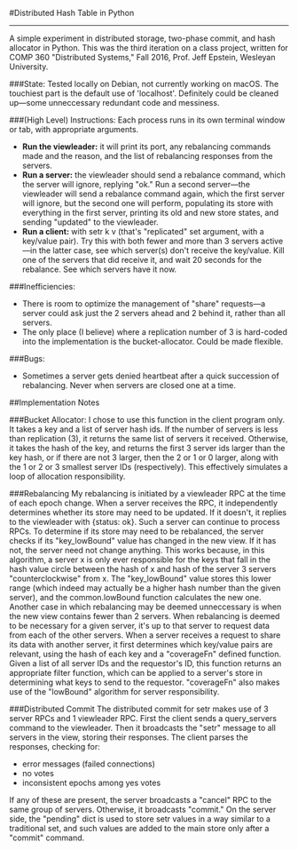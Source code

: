 #Distributed Hash Table in Python

***

A simple experiment in distributed storage, two-phase commit, and hash allocator in Python. This was the third iteration on a class project, written for COMP 360 "Distributed Systems," Fall 2016, Prof. Jeff Epstein, Wesleyan University.

###State: 
Tested locally on Debian, not currently working on macOS. The touchiest part is the default use of 'localhost'. Definitely could be cleaned up—some unneccessary redundant code and messiness.

###(High Level) Instructions: 
Each process runs in its own terminal window or tab, with appropriate arguments.

 - **Run the viewleader:** it will print its port, any rebalancing commands made and the reason, and the list of rebalancing responses from the servers.
 - **Run a server:** the viewleader should send a rebalance command, which the server will ignore, replying "ok." Run a second server—the viewleader will send a rebalance command again, which the first server will ignore, but the second one will perform, populating its store with everything in the first server, printing its old and new store states, and sending "updated" to the viewleader.
 - **Run a client:** with setr k v (that's "replicated" set argument, with a key/value pair). Try this with both fewer and more than 3 servers active—in the latter case, see which server(s) don't receive the key/value. Kill one of the servers that did receive it, and wait 20 seconds for the rebalance. See which servers have it now.

###Inefficiencies:
- There is room to optimize the management of "share" requests—a server could ask just the 2 servers ahead and 2 behind it, rather than all servers.
- The only place (I believe) where a replication number of 3 is hard-coded into the implementation is the bucket-allocator. Could be made flexible.

###Bugs:
- Sometimes a server gets denied heartbeat after a quick succession of rebalancing. Never when servers are closed one at a time.

##Implementation Notes

###Bucket Allocator:
I chose to use this function in the client program only. It takes a key and a list of server hash ids. If the number of servers is less than replication (3), it returns the same list of servers it received. Otherwise, it takes the hash of the key, and returns the first 3 server ids larger than the key hash, or if there are not 3 larger, then the 2 or 1 or 0 larger, along with the 1 or 2 or 3 smallest server IDs (respectively). This effectively simulates a loop of allocation responsibility.

###Rebalancing
My rebalancing is initiated by a viewleader RPC at the time of each epoch change. When a server receives the RPC, it independently determines whether its store may need to be updated. If it doesn't, it replies to the viewleader with {status: ok}. Such a server can continue to process RPCs.
To determine if its store may need to be rebalanced, the server checks if 
its "key\_lowBound" value has changed in the new view. If it has not, the server need not change anything. This works because, in this algorithm, a server x is only ever responsible for the keys that fall in the hash value circle between the hash of x and hash of the server 3 servers "counterclockwise" from x. The "key_lowBound" value stores this lower range (which indeed may actually be a higher hash number than the given server), and the common.lowBound function calculates the new one. 
Another case in which rebalancing may be deemed unneccessary is when the new view contains fewer than 2 servers. 
When rebalancing is deemed to be necessary for a given server, it's up to that server to request data from each of the other servers.
When a server receives a request to share its data with another server, it first determines which key/value pairs are relevant, using the hash of each key and a "coverageFn" defined function. Given a list of all server IDs and the requestor's ID, this function returns an appropriate filter function, which can be applied to a server's store in determining what keys to send to the requestor. "coverageFn" also makes use of the "lowBound" algorithm for server responsibility.

###Distributed Commit
The distributed commit for setr makes use of 3 server RPCs and 1 viewleader RPC. First the client sends a query_servers command to the viewleader. Then it broadcasts the "setr" message to all servers in the view, storing their responses. 
The client parses the responses, checking for:

- error messages (failed connections)
- no votes
- inconsistent epochs among yes votes

If any of these are present, the server broadcasts a "cancel" RPC to the same group of servers. Otherwise, it broadcasts "commit." 
On the server side, the "pending" dict is used to store setr values in a way similar to a traditional set, and such values are added to the main store only after a "commit" command. 
